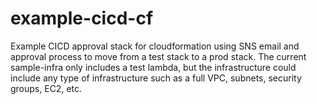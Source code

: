 # example-cicd-cf
Example CICD approval stack for cloudformation using SNS email and approval process to move from a test stack to a prod stack. The current sample-infra only includes a test lambda, but the infrastructure could include any type of infrastructure such as a full VPC, subnets, security groups, EC2, etc.
